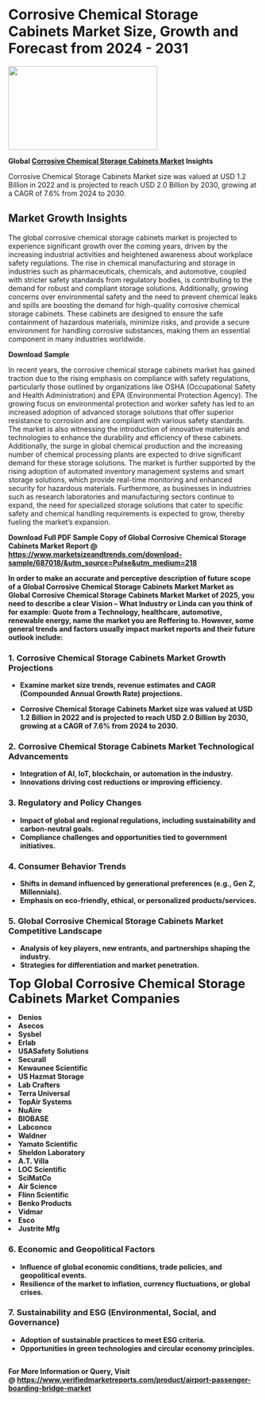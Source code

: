 <H1>Corrosive Chemical Storage Cabinets Market Size, Growth and Forecast from 2024 - 2031</H1><img class="aligncenter size-medium wp-image-584254" src="https://thirdeyenews.in/wp-content/uploads/2024/09/Global-Market-Research-300x168.jpeg" alt="" width="300" height="168" /><p><strong>Global&nbsp;<a href="https://www.marketsizeandtrends.com/download-sample/687018/&amp;utm_source=Pulse&amp;utm_medium=218">Corrosive Chemical Storage Cabinets Market</a> Insights</strong></p><p>Corrosive Chemical Storage Cabinets Market size was valued at USD 1.2 Billion in 2022 and is projected to reach USD 2.0 Billion by 2030, growing at a CAGR of 7.6% from 2024 to 2030.</p><p><h2>Market Growth Insights</h2> <p>The global corrosive chemical storage cabinets market is projected to experience significant growth over the coming years, driven by the increasing industrial activities and heightened awareness about workplace safety regulations. The rise in chemical manufacturing and storage in industries such as pharmaceuticals, chemicals, and automotive, coupled with stricter safety standards from regulatory bodies, is contributing to the demand for robust and compliant storage solutions. Additionally, growing concerns over environmental safety and the need to prevent chemical leaks and spills are boosting the demand for high-quality corrosive chemical storage cabinets. These cabinets are designed to ensure the safe containment of hazardous materials, minimize risks, and provide a secure environment for handling corrosive substances, making them an essential component in many industries worldwide.</p> <p><strong>Download Sample</strong></p> <p>In recent years, the corrosive chemical storage cabinets market has gained traction due to the rising emphasis on compliance with safety regulations, particularly those outlined by organizations like OSHA (Occupational Safety and Health Administration) and EPA (Environmental Protection Agency). The growing focus on environmental protection and worker safety has led to an increased adoption of advanced storage solutions that offer superior resistance to corrosion and are compliant with various safety standards. The market is also witnessing the introduction of innovative materials and technologies to enhance the durability and efficiency of these cabinets. Additionally, the surge in global chemical production and the increasing number of chemical processing plants are expected to drive significant demand for these storage solutions. The market is further supported by the rising adoption of automated inventory management systems and smart storage solutions, which provide real-time monitoring and enhanced security for hazardous materials. Furthermore, as businesses in industries such as research laboratories and manufacturing sectors continue to expand, the need for specialized storage solutions that cater to specific safety and chemical handling requirements is expected to grow, thereby fueling the market’s expansion.</p> <p><strong></p><p><span class=""><strong>Download Full PDF Sample Copy of Global Corrosive Chemical Storage Cabinets Market Report</strong> @ <a href="https://www.marketsizeandtrends.com/download-sample/687018/&amp;utm_source=Pulse&amp;utm_medium=218" target="_blank">https://www.marketsizeandtrends.com/download-sample/687018/&amp;utm_source=Pulse&amp;utm_medium=218</a></span></p><p>In order to make an accurate and perceptive description of future scope of a Global&nbsp;Corrosive Chemical Storage Cabinets Market Market as Global&nbsp;Corrosive Chemical Storage Cabinets Market Market of 2025, you need to describe a clear Vision &ndash; What Industry or Linda can you think of for example: Quote from a Technology, healthcare, automotive, renewable energy, name the market you are Reffering to. However, some general trends and factors usually impact market reports and their future outlook include:</p><h3>1.&nbsp;<strong>Corrosive Chemical Storage Cabinets Market Growth Projections</strong></h3><ul><li>Examine market size trends, revenue estimates and CAGR (Compounded Annual Growth Rate) projections.</li><li><p>Corrosive Chemical Storage Cabinets Market size was valued at USD 1.2 Billion in 2022 and is projected to reach USD 2.0 Billion by 2030, growing at a CAGR of 7.6% from 2024 to 2030.</p></li></ul><h3>2.&nbsp;<strong>Corrosive Chemical Storage Cabinets Market Technological Advancements</strong></h3><ul><li>Integration of AI, IoT, blockchain, or automation in the industry.</li><li>Innovations driving cost reductions or improving efficiency.</li></ul><h3>3.&nbsp;<strong>Regulatory and Policy Changes</strong></h3><ul><li>Impact of global and regional regulations, including sustainability and carbon-neutral goals.</li><li>Compliance challenges and opportunities tied to government initiatives.</li></ul><h3>4.&nbsp;<strong>Consumer Behavior Trends</strong></h3><ul><li>Shifts in demand influenced by generational preferences (e.g., Gen Z, Millennials).</li><li>Emphasis on eco-friendly, ethical, or personalized products/services.</li></ul><h3>5.&nbsp;<strong>Global Corrosive Chemical Storage Cabinets Market Competitive Landscape</strong></h3><ul><li>Analysis of key players, new entrants, and partnerships shaping the industry.</li><li>Strategies for differentiation and market penetration.</li></ul><p data-pm-slice="1 1 []"><span style="color: inherit; font-family: inherit; font-size: 25px;">Top Global Corrosive Chemical Storage Cabinets Market Companies</span></p><div class="" data-test-id=""><p><li>Denios</li><li> Asecos</li><li> Sysbel</li><li> Erlab</li><li> USASafety Solutions</li><li> Securall</li><li> Kewaunee Scientific</li><li> US Hazmat Storage</li><li> Lab Crafters</li><li> Terra Universal</li><li> TopAir Systems</li><li> NuAire</li><li> BIOBASE</li><li> Labconco</li><li> Waldner</li><li> Yamato Scientific</li><li> Sheldon Laboratory</li><li> A.T. Villa</li><li> LOC Scientific</li><li> SciMatCo</li><li> Air Science</li><li> Flinn Scientific</li><li> Benko Products</li><li> Vidmar</li><li> Esco</li><li> Justrite Mfg</li></p></div><h3>6.&nbsp;<strong>Economic and Geopolitical Factors</strong></h3><ul><li>Influence of global economic conditions, trade policies, and geopolitical events.</li><li>Resilience of the market to inflation, currency fluctuations, or global crises.</li></ul><h3>7.&nbsp;<strong>Sustainability and ESG (Environmental, Social, and Governance)</strong></h3><ul><li>Adoption of sustainable practices to meet ESG criteria.</li><li>Opportunities in green technologies and circular economy principles.</li></ul><h2><strong style="font-size: 14px;">For More Information or Query, Visit @&nbsp;</strong><a style="background-color: #ffffff; font-size: 14px;" href="https://www.marketsizeandtrends.com/report/corrosive-chemical-storage-cabinets-market/" target="_blank">https://www.verifiedmarketreports.com/product/airport-passenger-boarding-bridge-market</a></h2>
